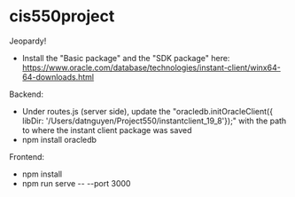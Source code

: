 # cis550project
Jeopardy!

- Install the "Basic package" and the "SDK package" here: https://www.oracle.com/database/technologies/instant-client/winx64-64-downloads.html

Backend:
- Under routes.js (server side), update the "oracledb.initOracleClient({ libDir: '/Users/datnguyen/Project550/instantclient_19_8'});" with the path to where the instant client package was saved
- npm install oracledb

Frontend:
- npm install
- npm run serve -- --port 3000
